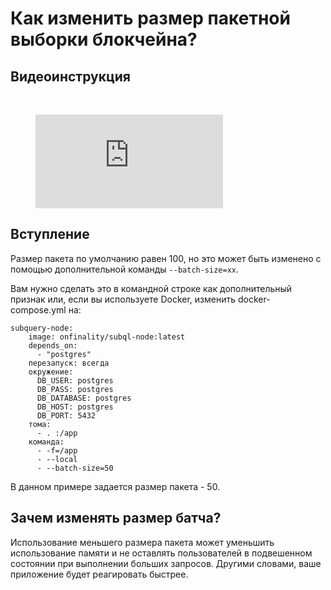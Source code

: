 # Как изменить размер пакетной выборки блокчейна?

## Видеоинструкция

<br/>
<figure class="video_container">
  <iframe src="https://www.youtube.com/embed/LO_Gea_IN_s" frameborder="0" allowfullscreen="true"></iframe>
</figure>

## Вступление

Размер пакета по умолчанию равен 100, но это может быть изменено с помощью дополнительной команды `--batch-size=xx`.

Вам нужно сделать это в командной строке как дополнительный признак или, если вы используете Docker, изменить docker-compose.yml на:

```shell
subquery-node:
    image: onfinality/subql-node:latest
    depends_on:
      - "postgres"
    перезапуск: всегда
    окружение:
      DB_USER: postgres
      DB_PASS: postgres
      DB_DATABASE: postgres
      DB_HOST: postgres
      DB_PORT: 5432
    тома:
      - . :/app
    команда:
      - -f=/app
      - --local
      - --batch-size=50

```

В данном примере задается размер пакета - 50.

## Зачем изменять размер батча?

Использование меньшего размера пакета может уменьшить использование памяти и не оставлять пользователей в подвешенном состоянии при выполнении больших запросов. Другими словами, ваше приложение будет реагировать быстрее. 